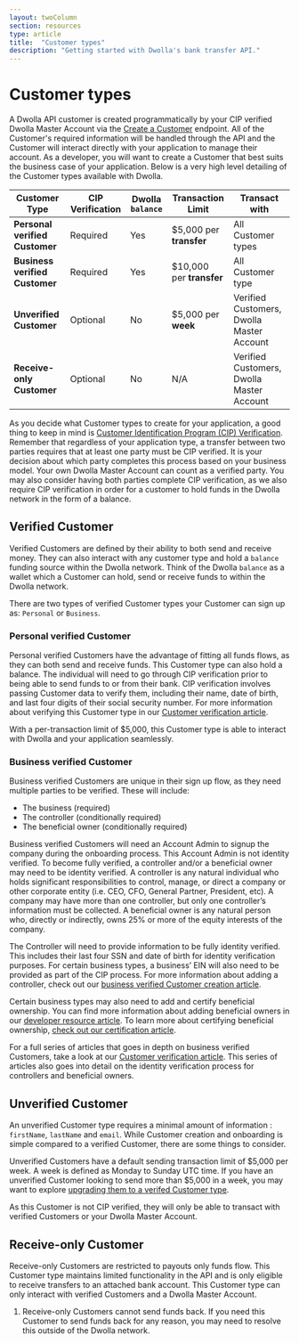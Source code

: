 ```yaml
---
layout: twoColumn
section: resources
type: article
title:  "Customer types"
description: "Getting started with Dwolla's bank transfer API."
---
```

# Customer types

A Dwolla API customer is created programmatically by your CIP verified Dwolla Master Account via the [Create a Customer](https://docsv2.dwolla.com/#create-a-customer) endpoint. All of the Customer's required information will be handled through the API and the Customer will interact directly with your application to manage their account. As a developer, you will want to create a Customer that best suits the business case of your application. Below is a very high level detailing of the Customer types available with Dwolla.

| **Customer Type** | CIP Verification | Dwolla `balance` | Transaction Limit | Transact with |
|---------------------------|----------------------|------------------------|------------------------|--------------------|
| **Personal verified Customer** | Required | Yes | $5,000 per **transfer** | All Customer types |
| **Business verified Customer** | Required | Yes | $10,000 per **transfer** | All Customer type |
| **Unverified Customer** | Optional | No | $5,000 per **week** | Verified Customers, Dwolla Master Account |
| **Receive-only Customer** | Optional | No | N/A | Verified Customers, Dwolla Master Account |

As you decide what Customer types to create for your application, a good thing to keep in mind is [Customer Identification Program (CIP) Verification](https://www.dwolla.com/updates/guide-to-cip-customer-identification-program-dwolla-payments-api/). Remember that regardless of your application type, a transfer between two parties requires that at least one party must be CIP verified. It is your decision about which party completes this process based on your business model. Your own Dwolla Master Account can count as a verified party. You may also consider having both parties complete CIP verification, as we also require CIP verification in order for a customer to hold funds in the Dwolla network in the form of a balance.

## Verified Customer

Verified Customers are defined by their ability to both send and receive money. They can also interact with any customer type and hold a `balance` funding source within the Dwolla network. Think of the Dwolla `balance` as a wallet which a Customer can hold, send or receive funds to within the Dwolla network.

There are two types of verified Customer types your Customer can sign up as: `Personal` or `Business`.

### Personal verified Customer

Personal verified Customers have the advantage of fitting all funds flows, as they can both send and receive funds. This Customer type can also hold a balance. The individual will need to go through CIP verification prior to being able to send funds to or from their bank. CIP verification involves passing Customer data to verify them, including their name, date of birth, and last four digits of their social security number. For more information about verifying this Customer type in our [Customer verification article](https://developers.dwolla.com/resources/customer-verification/personal-verified-customers.html).

With a per-transaction limit of $5,000, this Customer type is able to interact with Dwolla and your application seamlessly.

### Business verified Customer

Business verified Customers are unique in their sign up flow, as they need multiple parties to be verified. These will include:

* The business (required)
* The controller (conditionally required)
* The beneficial owner (conditionally required)

Business verified Customers will need an Account Admin to signup the company during the onboarding process. This Account Admin is not identity verified. To become fully verified, a controller and/or a beneficial owner may need to be identity verified.  A controller is any natural individual who holds significant responsibilities to control, manage, or direct a company or other corporate entity (i.e. CEO, CFO, General Partner, President, etc). A company may have more than one controller, but only one controller’s information must be collected. A beneficial owner is any natural person who, directly or indirectly, owns 25% or more of the equity interests of the company.

The Controller will need to provide information to be fully identity verified. This includes their last four SSN and date of birth for identity verification purposes. For certain business types, a business’ EIN will also need to be provided as part of the CIP process. For more information about adding a controller, check out our [business verified Customer creation article](https://developers.dwolla.com/resources/business-verified-customer/create-business-verified-customers.html).

Certain business types may also need to add and certify beneficial ownership. You can find more information about adding beneficial owners in our [developer resource article](https://developers.dwolla.com/resources/business-verified-customer/adding-beneficial-owners.html). To learn more about certifying beneficial ownership, [check out our certification article](https://developers.dwolla.com/resources/business-verified-customer/handling-beneficial-owner-certification.html).

For a full series of articles that goes in depth on business verified Customers, take a look at our [Customer verification article](https://developers.dwolla.com/resources/business-verified-customer.html). This series of articles also goes into detail on the identity verification process for controllers and beneficial owners.

## Unverified Customer

An unverified Customer type requires a minimal amount of information : `firstName`, `lastName` and `email`. While Customer creation and onboarding is simple compared to a verified Customer, there are some things to consider.

Unverified Customers have a default sending transaction limit of $5,000 per week. A week is defined as Monday to Sunday UTC time. If you have an unverified Customer looking to send more than $5,000 in a week, you may want to explore [upgrading them to a verifed Customer type](https://docsv2.dwolla.com/#update-a-customer).

As this Customer is not CIP verified, they will only be able to transact with verified Customers or your Dwolla Master Account.

## Receive-only Customer

Receive-only Customers are restricted to payouts only funds flow. This Customer type maintains limited functionality in the API and is only eligible to receive transfers to an attached bank account. This Customer type can only interact with verified Customers and a Dwolla Master Account.

<ol class="alerts">
   <li class="alert icon-alert-info">
       Receive-only Customers cannot send funds back. If you need this Customer to send funds back for any reason, you may need to resolve this outside of the Dwolla network.
   </li>
</ol>
